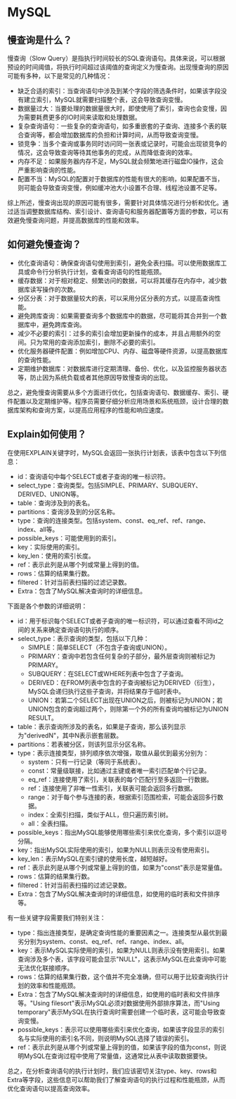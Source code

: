 # MySQL
## 慢查询是什么？
慢查询（Slow Query）是指执行时间较长的SQL查询语句。具体来说，可以根据预设的时间阈值，将执行时间超过该阈值的查询定义为慢查询。出现慢查询的原因可能有多种，以下是常见的几种情况：
- 缺乏合适的索引：当查询语句中涉及到某个字段的筛选条件时，如果该字段没有建立索引，MySQL就需要扫描整个表，这会导致查询变慢。
- 数据量过大：当要处理的数据量很大时，即使使用了索引，查询也会变慢，因为需要耗费更多的IO时间来读取和处理数据。
- 复杂查询语句：一些复杂的查询语句，如多重嵌套的子查询、连接多个表的联合查询等，都会增加数据库的负担和计算时间，从而导致查询变慢。
- 锁竞争：当多个查询或事务同时访问同一张表或记录时，可能会出现锁竞争的情况，这会导致查询等待其他事务的完成，从而降低查询的效率。
- 内存不足：如果服务器内存不足，MySQL就会频繁地进行磁盘IO操作，这会严重影响查询的性能。
- 配置不当：MySQL的配置对于数据库的性能有很大的影响，如果配置不当，则可能会导致查询变慢，例如缓冲池大小设置不合理、线程池设置不足等。

综上所述，慢查询出现的原因可能有很多，需要针对具体情况进行分析和优化。通过适当调整数据库结构、索引设计、查询语句和服务器配置等方面的参数，可以有效避免慢查询问题，并提高数据库的性能和效率。

## 如何避免慢查询？
- 优化查询语句：确保查询语句使用到索引，避免全表扫描。可以使用数据库工具或命令行分析执行计划，查看查询语句的性能瓶颈。
- 缓存数据：对于相对稳定、频繁访问的数据，可以将其缓存在内存中，减少数据库读写操作的次数。
- 分区分表：对于数据量较大的表，可以采用分区分表的方式，以提高查询性能。
- 避免跨库查询：如果需要查询多个数据库中的数据，尽可能将其合并到一个数据库中，避免跨库查询。
- 减少不必要的索引：过多的索引会增加更新操作的成本，并且占用额外的空间。只为常用的查询添加索引，删除不必要的索引。
- 优化服务器硬件配置：例如增加CPU、内存、磁盘等硬件资源，以提高数据库的查询性能。
- 定期维护数据库：对数据库进行定期清理、备份、优化，以及监控服务器状态等，防止因为系统负载或者其他原因导致慢查询的出现。

总之，避免慢查询需要从多个方面进行优化，包括查询语句、数据缓存、索引、硬件配置以及定期维护等。程序员需要仔细分析应用场景和系统瓶颈，设计合理的数据库架构和查询方案，以提高应用程序的性能和响应速度。

## Explain如何使用？
在使用EXPLAIN关键字时，MySQL会返回一张执行计划表，该表中包含以下列信息：
- id：查询语句中每个SELECT或者子查询的唯一标识符。
- select_type：查询类型。包括SIMPLE、PRIMARY、SUBQUERY、DERIVED、UNION等。
- table：查询涉及到的表名。
- partitions：查询涉及到的分区名称。
- type：查询的连接类型。包括system、const、eq_ref、ref、range、index、all等。
- possible_keys：可能使用到的索引。
- key：实际使用的索引。
- key_len：使用的索引长度。
- ref：表示此列是从哪个列或常量上得到的值。
- rows：估算的结果集行数。
- filtered：针对当前表扫描的过滤记录数。
- Extra：包含了MySQL解决查询时的详细信息。

下面是各个参数的详细说明：
- id：用于标识每个SELECT或者子查询的唯一标识符，可以通过查看不同id之间的关系来确定查询语句执行的顺序。
- select_type：表示查询的类型，包括以下几种：
  - SIMPLE：简单SELECT（不包含子查询或UNION）。
  - PRIMARY：查询中若包含任何复杂的子部分，最外层查询则被标记为PRIMARY。
  - SUBQUERY：在SELECT或WHERE列表中包含了子查询。
  - DERIVED：在FROM列表中包含的子查询被标记为DERIVED（衍生），MySQL会递归执行这些子查询，并将结果存于临时表中。
  - UNION：若第二个SELECT出现在UNION之后，则被标记为UNION；若UNION包含的查询超过两个，则除第一个外的所有查询均被标记为UNION RESULT。
- table：表示查询所涉及的表名，如果是子查询，那么该列显示为"derivedN"，其中N表示嵌套层数。
- partitions：若表被分区，则该列显示分区名称。
- type：表示连接类型，排列顺序依次增强，取值从最优到最劣分别为：
  - system：只有一行记录（等同于系统表）。
  - const：常量级联接，比如通过主键或者唯一索引匹配单个行记录。
  - eq_ref：连接使用了索引，关联表的每个匹配行至多返回一行数据。
  - ref：连接使用了非唯一性索引，关联表可能会返回多行数据。
  - range：对于每个参与连接的表，根据索引范围检索，可能会返回多行数据。
  - index：全索引扫描，类似于ALL，但只遍历索引树。
  - all：全表扫描。
- possible_keys：指出MySQL能够使用哪些索引来优化查询，多个索引以逗号分隔。
- key：指出MySQL实际使用的索引，如果为NULL则表示没有使用索引。
- key_len：表示MySQL在索引键的使用长度，越短越好。
- ref：表示此列是从哪个列或常量上得到的值，如果为"const"表示是常量值。
- rows：估算的结果集行数。
- filtered：针对当前表扫描的过滤记录数。
- Extra：包含了MySQL解决查询时的详细信息，如使用的临时表和文件排序等。

有一些关键字段需要我们特别关注：
- type：指出连接类型，是确定查询性能的重要因素之一。连接类型从最优到最劣分别为system、const、eq_ref、ref、range、index、all。
- key：表示MySQL实际使用的索引，如果为NULL则表示没有使用索引。如果查询涉及多个表，该字段可能会显示"NULL"，这表示MySQL在此查询中可能无法优化联接顺序。
- rows：估算的结果集行数，这个值并不完全准确，但可以用于比较查询执行计划的效率和性能瓶颈。
- Extra：包含了MySQL解决查询时的详细信息，如使用的临时表和文件排序等。"Using filesort"表示MySQL必须对数据使用外部排序算法，而"Using temporary"表示MySQL在执行查询时需要创建一个临时表，这可能会导致查询变慢。
- possible_keys：表示可以使用哪些索引来优化查询，如果该字段显示的索引名与实际使用的索引名不同，则说明MySQL选择了错误的索引。
- ref：表示此列是从哪个列或常量上得到的值，如果该字段的值为const，则说明MySQL在查询过程中使用了常量值，这通常比从表中读取数据要快。

总之，在分析查询语句的执行计划时，我们应该密切关注type、key、rows和Extra等字段，这些信息可以帮助我们了解查询语句的执行过程和性能瓶颈，从而优化查询语句以提高查询效率。
